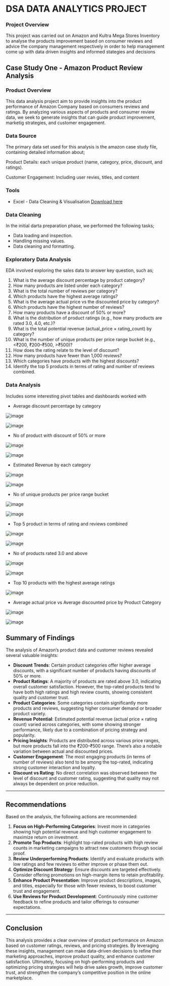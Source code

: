 # DSA DATA ANALYTICS PROJECT

### Project Overview

This project was carried out on Amazon and Kultra Mega Stores Inventory to analyse the products improvement based on consumer reviews and advice the company management respectively in order to help management come up with data driven insights and informed stategies and decisions

## Case Study One - Amazon Product Review Analysis

### Product Overview

This data analysis project aim to provide insights into the product performance of Amazon Company based on consumers reviews and ratings. By analyzing various aspects of products and consumer review data, we seek to generate insights that can guide product improvement, marketig strategies, and customer engagement.

### Data Source

The primary data set used for this analysis is the amazon case study file, containing detailed information about;

Product Details: each unique product (name, category, price, discount, and ratings).

Customer Engagement: Including user revies, titles, and content

### Tools

- Excel - Data Cleaning & Visualisation [Download here](https://microaoft.com)

### Data Cleaning

In the initial darta preparation phase, we performed the following tasks;

- Data loading and inspection.
- Handling missing values.
- Data cleaning and formatting.

### Exploratory Data Analysis

EDA involved exploring the sales data to answer key question, such as;

1. What is the average discount percentage by product category? 
2. How many products are listed under each category? 
3. What is the total number of reviews per category?  
4. Which products have the highest average ratings? 
5. What is the average actual price vs the discounted price by category? 
6. Which products have the highest number of reviews? 
7. How many products have a discount of 50% or more? 
8. What is the distribution of product ratings (e.g., how many products are rated 3.0, 
4.0, etc.)? 
9. What is the total potential revenue (actual_price × rating_count) by category? 
10. What is the number of unique products per price range bucket (e.g., <₹200, 
₹200–₹500, >₹500)? 
11. How does the rating relate to the level of discount? 
12. How many products have fewer than 1,000 reviews? 
13. Which categories have products with the highest discounts? 
14. Identify the top 5 products in terms of rating and number of reviews combined.

### Data Analysis

Includes some interesting pivot tables and dashboards worked with

- Average discount percentage by category

![image](https://github.com/user-attachments/assets/375abfb2-ed3b-4320-8f0a-66937084c2ee)

![image](https://github.com/user-attachments/assets/ff0fb4f3-1429-463b-9a80-c3b1c9ef3c16)


- No of  product with discount of 50% or more	
		
![image](https://github.com/user-attachments/assets/83f04894-4572-4a6b-8613-c754e46a55fd)

![image](https://github.com/user-attachments/assets/1d8297f5-bfa7-46d7-8cd9-4a2eb430804a)


- Estimated Revenue by each category	

![image](https://github.com/user-attachments/assets/eb35473a-db85-493f-8016-f3bcda1502ea)

![image](https://github.com/user-attachments/assets/20fcfe94-c874-4756-8f29-7c2fae97b9bc)


- No of unique products per price range bucket 	

![image](https://github.com/user-attachments/assets/ee03c019-7f70-4c34-b1d1-4829d2cf4d95)

![image](https://github.com/user-attachments/assets/8507b1f8-99b0-4aa9-aeb8-8faf43e585d8)


- Top 5 product in terms of rating and reviews combined	

![image](https://github.com/user-attachments/assets/ba93e1cd-c0d9-4c5c-8e27-62cce3513094)

![image](https://github.com/user-attachments/assets/9c774c8b-d3db-49dc-b9ef-a9261e99fd9f)


- No of products rated 3.0 and above	
	
![image](https://github.com/user-attachments/assets/56f22e9e-5b2a-4355-9d7a-043d1aeb47c7)

![image](https://github.com/user-attachments/assets/732f3b78-755f-47e4-83c0-7f8d0d4d59e6)


- Top 10 products with the highest average ratings	

![image](https://github.com/user-attachments/assets/db5cafcf-4a4a-459e-9c3c-5cbe348db5e1)


- Average actual price vs Average discounted price by Product Category		

![image](https://github.com/user-attachments/assets/e1d8883e-044b-4766-812d-8657fa5ffa1c)

![image](https://github.com/user-attachments/assets/2de4d5e0-f551-469a-b430-9be52f40d0a6)

## **Summary of Findings**

The analysis of Amazon’s product data and customer reviews revealed several valuable insights:

* **Discount Trends**: Certain product categories offer higher average discounts, with a significant number of products having discounts of 50% or more.
* **Product Ratings**: A majority of products are rated above 3.0, indicating overall customer satisfaction. However, the top-rated products tend to have both high ratings and high review counts, showing consistent quality and customer trust.
* **Product Categories**: Some categories contain significantly more products and reviews, suggesting higher consumer demand or broader product variety.
* **Revenue Potential**: Estimated potential revenue (actual price × rating count) varied across categories, with some showing stronger performance, likely due to a combination of pricing strategy and popularity.
* **Pricing Insights**: Products are distributed across various price ranges, but more products fall into the ₹200–₹500 range. There’s also a notable variation between actual and discounted prices.
* **Customer Engagement**: The most engaging products (in terms of number of reviews) also tend to be among the top-rated, indicating strong customer interaction and loyalty.
* **Discount vs Rating**: No direct correlation was observed between the level of discount and customer rating, suggesting that quality may not always be dependent on price reduction.

---

## **Recommendations**

Based on the analysis, the following actions are recommended:

1. **Focus on High-Performing Categories**: Invest more in categories showing high potential revenue and high customer engagement to maximize return on investment.
2. **Promote Top Products**: Highlight top-rated products with high review counts in marketing campaigns to attract new customers through social proof.
3. **Review Underperforming Products**: Identify and evaluate products with low ratings and few reviews to either improve or phase them out.
4. **Optimize Discount Strategy**: Ensure discounts are targeted effectively. Consider offering promotions on high-margin items to retain profitability.
5. **Enhance Product Presentation**: Improve product descriptions, images, and titles, especially for those with fewer reviews, to boost customer trust and engagement.
6. **Use Reviews for Product Development**: Continuously mine customer feedback to refine products and tailor offerings to consumer expectations.

---

## **Conclusion**

This analysis provides a clear overview of product performance on Amazon based on customer ratings, reviews, and pricing strategies. By leveraging these insights, management can make data-driven decisions to refine their marketing approaches, improve product quality, and enhance customer satisfaction. Ultimately, focusing on high-performing products and optimizing pricing strategies will help drive sales growth, improve customer trust, and strengthen the company’s competitive position in the online marketplace.


